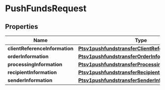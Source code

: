 
# PushFundsRequest

## Properties
Name | Type | Description | Notes
------------ | ------------- | ------------- | -------------
**clientReferenceInformation** | [**Ptsv1pushfundstransferClientReferenceInformation**](Ptsv1pushfundstransferClientReferenceInformation.md) |  |  [optional]
**orderInformation** | [**Ptsv1pushfundstransferOrderInformation**](Ptsv1pushfundstransferOrderInformation.md) |  | 
**processingInformation** | [**Ptsv1pushfundstransferProcessingInformation**](Ptsv1pushfundstransferProcessingInformation.md) |  | 
**recipientInformation** | [**Ptsv1pushfundstransferRecipientInformation**](Ptsv1pushfundstransferRecipientInformation.md) |  |  [optional]
**senderInformation** | [**Ptsv1pushfundstransferSenderInformation**](Ptsv1pushfundstransferSenderInformation.md) |  |  [optional]



